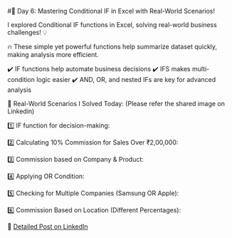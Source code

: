 #🚀 Day 6: Mastering Conditional IF in Excel with Real-World Scenarios!

I explored Conditional IF functions in Excel, solving real-world business challenges! 💡

🔥 These simple yet powerful functions help summarize dataset quickly, making analysis more efficient.

✔️ IF functions help automate business decisions
✔️ IFS makes multi-condition logic easier
✔️ AND, OR, and nested IFs are key for advanced analysis

📌 Real-World Scenarios I Solved Today: (Please refer the shared image on Linkedin) 

1️⃣ IF function for decision-making:

2️⃣ Calculating 10% Commission for Sales Over ₹2,00,000:

3️⃣ Commission based on Company & Product:

4️⃣ Applying OR Condition:

5️⃣ Checking for Multiple Companies (Samsung OR Apple):

6️⃣ Commission Based on Location (Different Percentages):

🔗 [Detailed Post on LinkedIn](https://www.linkedin.com/posts/priyankataklikar_100daysofdata-100daysofdata-excelfordataanalysts-activity-7305291257017176064-pHBz?utm_source=share&utm_medium=member_desktop&rcm=ACoAAB-nGUABJpvbVVs-0wlzvYqfT4t927RgnpI)
